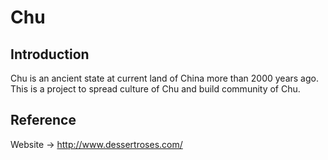 # Chu
## Introduction
Chu is an ancient state at current land of China more than 2000 years ago. 
This is a project to spread culture of Chu and build community of Chu.

## Reference
Website -> http://www.dessertroses.com/